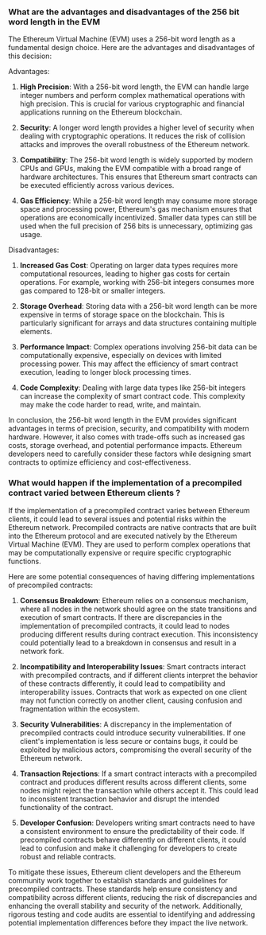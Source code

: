 ### What are the advantages and disadvantages of the 256 bit word length in the EVM

The Ethereum Virtual Machine (EVM) uses a 256-bit word length as a fundamental design choice. Here are the advantages and disadvantages of this decision:

Advantages:

1. **High Precision**: With a 256-bit word length, the EVM can handle large integer numbers and perform complex mathematical operations with high precision. This is crucial for various cryptographic and financial applications running on the Ethereum blockchain.

2. **Security**: A longer word length provides a higher level of security when dealing with cryptographic operations. It reduces the risk of collision attacks and improves the overall robustness of the Ethereum network.

3. **Compatibility**: The 256-bit word length is widely supported by modern CPUs and GPUs, making the EVM compatible with a broad range of hardware architectures. This ensures that Ethereum smart contracts can be executed efficiently across various devices.

4. **Gas Efficiency**: While a 256-bit word length may consume more storage space and processing power, Ethereum's gas mechanism ensures that operations are economically incentivized. Smaller data types can still be used when the full precision of 256 bits is unnecessary, optimizing gas usage.

Disadvantages:

1. **Increased Gas Cost**: Operating on larger data types requires more computational resources, leading to higher gas costs for certain operations. For example, working with 256-bit integers consumes more gas compared to 128-bit or smaller integers.

2. **Storage Overhead**: Storing data with a 256-bit word length can be more expensive in terms of storage space on the blockchain. This is particularly significant for arrays and data structures containing multiple elements.

3. **Performance Impact**: Complex operations involving 256-bit data can be computationally expensive, especially on devices with limited processing power. This may affect the efficiency of smart contract execution, leading to longer block processing times.

4. **Code Complexity**: Dealing with large data types like 256-bit integers can increase the complexity of smart contract code. This complexity may make the code harder to read, write, and maintain.

In conclusion, the 256-bit word length in the EVM provides significant advantages in terms of precision, security, and compatibility with modern hardware. However, it also comes with trade-offs such as increased gas costs, storage overhead, and potential performance impacts. Ethereum developers need to carefully consider these factors while designing smart contracts to optimize efficiency and cost-effectiveness.

### What would happen if the implementation of a precompiled contract varied between Ethereum clients ?

If the implementation of a precompiled contract varies between Ethereum clients, it could lead to several issues and potential risks within the Ethereum network. Precompiled contracts are native contracts that are built into the Ethereum protocol and are executed natively by the Ethereum Virtual Machine (EVM). They are used to perform complex operations that may be computationally expensive or require specific cryptographic functions.

Here are some potential consequences of having differing implementations of precompiled contracts:

1. **Consensus Breakdown**: Ethereum relies on a consensus mechanism, where all nodes in the network should agree on the state transitions and execution of smart contracts. If there are discrepancies in the implementation of precompiled contracts, it could lead to nodes producing different results during contract execution. This inconsistency could potentially lead to a breakdown in consensus and result in a network fork.

2. **Incompatibility and Interoperability Issues**: Smart contracts interact with precompiled contracts, and if different clients interpret the behavior of these contracts differently, it could lead to compatibility and interoperability issues. Contracts that work as expected on one client may not function correctly on another client, causing confusion and fragmentation within the ecosystem.

3. **Security Vulnerabilities**: A discrepancy in the implementation of precompiled contracts could introduce security vulnerabilities. If one client's implementation is less secure or contains bugs, it could be exploited by malicious actors, compromising the overall security of the Ethereum network.

4. **Transaction Rejections**: If a smart contract interacts with a precompiled contract and produces different results across different clients, some nodes might reject the transaction while others accept it. This could lead to inconsistent transaction behavior and disrupt the intended functionality of the contract.

5. **Developer Confusion**: Developers writing smart contracts need to have a consistent environment to ensure the predictability of their code. If precompiled contracts behave differently on different clients, it could lead to confusion and make it challenging for developers to create robust and reliable contracts.

To mitigate these issues, Ethereum client developers and the Ethereum community work together to establish standards and guidelines for precompiled contracts. These standards help ensure consistency and compatibility across different clients, reducing the risk of discrepancies and enhancing the overall stability and security of the network. Additionally, rigorous testing and code audits are essential to identifying and addressing potential implementation differences before they impact the live network.
